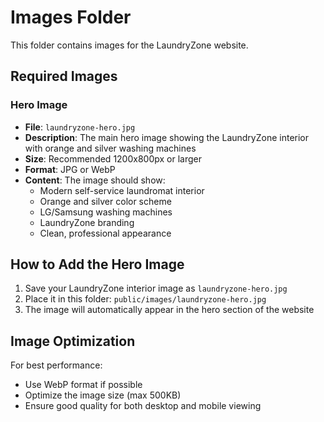 # Images Folder

This folder contains images for the LaundryZone website.

## Required Images

### Hero Image
- **File**: `laundryzone-hero.jpg`
- **Description**: The main hero image showing the LaundryZone interior with orange and silver washing machines
- **Size**: Recommended 1200x800px or larger
- **Format**: JPG or WebP
- **Content**: The image should show:
  - Modern self-service laundromat interior
  - Orange and silver color scheme
  - LG/Samsung washing machines
  - LaundryZone branding
  - Clean, professional appearance

## How to Add the Hero Image

1. Save your LaundryZone interior image as `laundryzone-hero.jpg`
2. Place it in this folder: `public/images/laundryzone-hero.jpg`
3. The image will automatically appear in the hero section of the website

## Image Optimization

For best performance:
- Use WebP format if possible
- Optimize the image size (max 500KB)
- Ensure good quality for both desktop and mobile viewing
